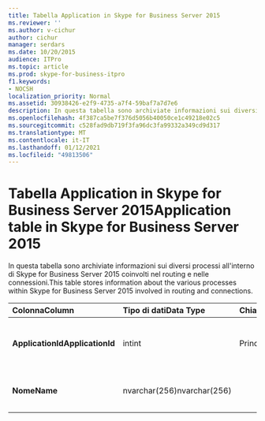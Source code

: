 ```yaml
---
title: Tabella Application in Skype for Business Server 2015
ms.reviewer: ''
ms.author: v-cichur
author: cichur
manager: serdars
ms.date: 10/20/2015
audience: ITPro
ms.topic: article
ms.prod: skype-for-business-itpro
f1.keywords:
- NOCSH
localization_priority: Normal
ms.assetid: 30938426-e2f9-4735-a7f4-59baf7a7d7e6
description: In questa tabella sono archiviate informazioni sui diversi processi all'interno di Skype for Business Server 2015 coinvolti nel routing e nelle connessioni.
ms.openlocfilehash: 4f387ca5be7f376d5056b40050ce1c49218e02c5
ms.sourcegitcommit: c528fad9db719f3fa96dc3fa99332a349cd9d317
ms.translationtype: MT
ms.contentlocale: it-IT
ms.lasthandoff: 01/12/2021
ms.locfileid: "49813506"
---
```

# <a name="application-table-in-skype-for-business-server-2015"></a><span data-ttu-id="44ddd-103">Tabella Application in Skype for Business Server 2015</span><span class="sxs-lookup"><span data-stu-id="44ddd-103">Application table in Skype for Business Server 2015</span></span>
 
<span data-ttu-id="44ddd-104">In questa tabella sono archiviate informazioni sui diversi processi all'interno di Skype for Business Server 2015 coinvolti nel routing e nelle connessioni.</span><span class="sxs-lookup"><span data-stu-id="44ddd-104">This table stores information about the various processes within Skype for Business Server 2015 involved in routing and connections.</span></span>
  
|<span data-ttu-id="44ddd-105">**Colonna**</span><span class="sxs-lookup"><span data-stu-id="44ddd-105">**Column**</span></span>|<span data-ttu-id="44ddd-106">**Tipo di dati**</span><span class="sxs-lookup"><span data-stu-id="44ddd-106">**Data Type**</span></span>|<span data-ttu-id="44ddd-107">**Chiave/indice**</span><span class="sxs-lookup"><span data-stu-id="44ddd-107">**Key/Index**</span></span>|<span data-ttu-id="44ddd-108">**Dettagli**</span><span class="sxs-lookup"><span data-stu-id="44ddd-108">**Details**</span></span>|
|:-----|:-----|:-----|:-----|
|<span data-ttu-id="44ddd-109">**ApplicationId**</span><span class="sxs-lookup"><span data-stu-id="44ddd-109">**ApplicationId**</span></span> <br/> |<span data-ttu-id="44ddd-110">int</span><span class="sxs-lookup"><span data-stu-id="44ddd-110">int</span></span>  <br/> |<span data-ttu-id="44ddd-111">Principale</span><span class="sxs-lookup"><span data-stu-id="44ddd-111">Primary</span></span>  <br/> |<span data-ttu-id="44ddd-112">Numero univoco che identifica l'applicazione.</span><span class="sxs-lookup"><span data-stu-id="44ddd-112">Unique number identifying this application.</span></span>  <br/> |
|<span data-ttu-id="44ddd-113">**Nome**</span><span class="sxs-lookup"><span data-stu-id="44ddd-113">**Name**</span></span> <br/> |<span data-ttu-id="44ddd-114">nvarchar(256)</span><span class="sxs-lookup"><span data-stu-id="44ddd-114">nvarchar(256)</span></span>  <br/> | <br/> |<span data-ttu-id="44ddd-115">Nome del componente server.</span><span class="sxs-lookup"><span data-stu-id="44ddd-115">Name of the server component.</span></span>  <br/> |
   

